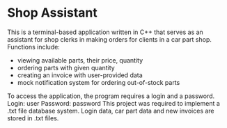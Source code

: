 # Shop Assistant

This is a terminal-based application written in C++ that serves as 
an assistant for shop clerks in making orders for clients in a car part shop.
Functions include:
- viewing available parts, their price, quantity
- ordering parts with given quantity
- creating an invoice with user-provided data
- mock notification system for ordering out-of-stock parts

To access the application, the program requires a login and a password.
Login: user
Password: password
This project was required to implement a .txt file database system. Login data,
car part data and new invoices are stored in .txt files.
